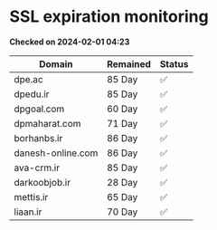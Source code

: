 # SSL expiration monitoring

**Checked on 2024-02-01 04:23**

| Domain | Remained | Status       |
|--------|----------|--------------|
| dpe.ac     | 85 Day   | ✅ |
| dpedu.ir     | 85 Day   | ✅ |
| dpgoal.com     | 60 Day   | ✅ |
| dpmaharat.com     | 71 Day   | ✅ |
| borhanbs.ir     | 86 Day   | ✅ |
| danesh-online.com     | 86 Day   | ✅ |
| ava-crm.ir     | 85 Day   | ✅ |
| darkoobjob.ir     | 28 Day   | ✅ |
| mettis.ir     | 65 Day   | ✅ |
| liaan.ir     | 70 Day   | ✅ |
